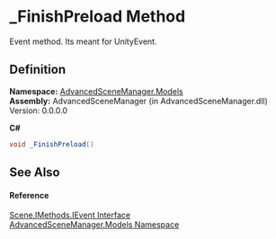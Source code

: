 # _FinishPreload Method


Event method. Its meant for UnityEvent.



## Definition
**Namespace:** <a href="N_AdvancedSceneManager_Models.md">AdvancedSceneManager.Models</a>  
**Assembly:** AdvancedSceneManager (in AdvancedSceneManager.dll) Version: 0.0.0.0

**C#**
``` C#
void _FinishPreload()
```



## See Also


#### Reference
<a href="T_AdvancedSceneManager_Models_Scene_IMethods_IEvent.md">Scene.IMethods.IEvent Interface</a>  
<a href="N_AdvancedSceneManager_Models.md">AdvancedSceneManager.Models Namespace</a>  
